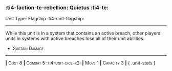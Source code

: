 ### :ti4-faction-te-rebellion: **Quietus** :ti4-te:

Unit Type: Flagship :ti4-unit-flagship:

---

While this unit is in a system that contains an active breach, other players' units in systems with active breaches lose all of their unit abilities.

* <span style="font-variant:small-caps;">Sustain Damage</span> 


---

__|__ <span style="font-variant:small-caps;">Cost 8</span> __|__ <span style="font-variant:small-caps;">Combat 5 :ti4-unit-dice-x2:</span> __|__ <span style="font-variant:small-caps;">Move 1</span> __|__ <span style="font-variant:small-caps;">Capacity 3</span> __|__
{ .unit-stats }
